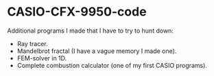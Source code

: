 # CASIO-CFX-9950-code

Additional programs I made that I have to try to hunt down:
* Ray tracer.
* Mandelbrot fractal (I have a vague memory I made one).
* FEM-solver in 1D.
* Complete combustion calculator (one of my first CASIO programs).

